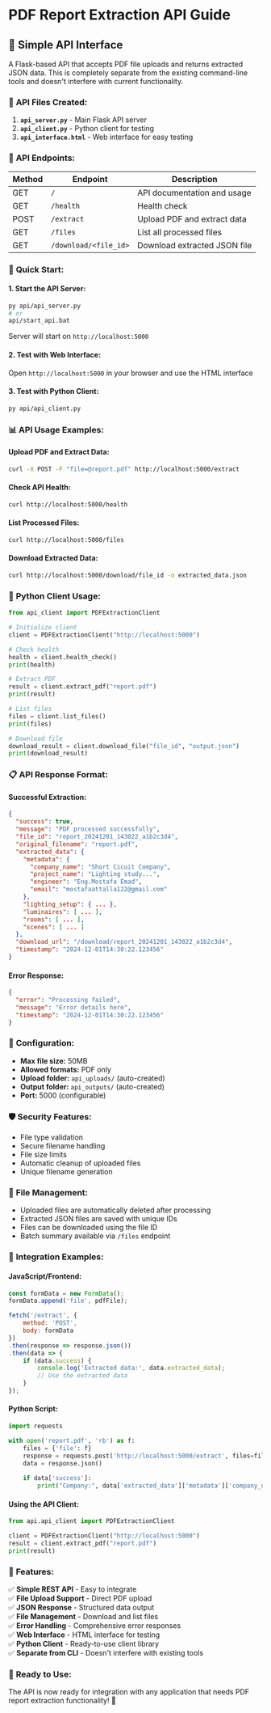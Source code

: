 # PDF Report Extraction API Guide

## 🚀 **Simple API Interface**

A Flask-based API that accepts PDF file uploads and returns extracted JSON data. This is completely separate from the existing command-line tools and doesn't interfere with current functionality.

### 📁 **API Files Created:**

1. **`api_server.py`** - Main Flask API server
2. **`api_client.py`** - Python client for testing
3. **`api_interface.html`** - Web interface for easy testing

### 🎯 **API Endpoints:**

| Method | Endpoint | Description |
|--------|----------|-------------|
| GET | `/` | API documentation and usage |
| GET | `/health` | Health check |
| POST | `/extract` | Upload PDF and extract data |
| GET | `/files` | List all processed files |
| GET | `/download/<file_id>` | Download extracted JSON file |

### 🚀 **Quick Start:**

#### **1. Start the API Server:**
```bash
py api/api_server.py
# or
api/start_api.bat
```
Server will start on `http://localhost:5000`

#### **2. Test with Web Interface:**
Open `http://localhost:5000` in your browser and use the HTML interface

#### **3. Test with Python Client:**
```bash
py api/api_client.py
```

### 📊 **API Usage Examples:**

#### **Upload PDF and Extract Data:**
```bash
curl -X POST -F "file=@report.pdf" http://localhost:5000/extract
```

#### **Check API Health:**
```bash
curl http://localhost:5000/health
```

#### **List Processed Files:**
```bash
curl http://localhost:5000/files
```

#### **Download Extracted Data:**
```bash
curl http://localhost:5000/download/file_id -o extracted_data.json
```

### 🐍 **Python Client Usage:**

```python
from api_client import PDFExtractionClient

# Initialize client
client = PDFExtractionClient("http://localhost:5000")

# Check health
health = client.health_check()
print(health)

# Extract PDF
result = client.extract_pdf("report.pdf")
print(result)

# List files
files = client.list_files()
print(files)

# Download file
download_result = client.download_file("file_id", "output.json")
print(download_result)
```

### 📋 **API Response Format:**

#### **Successful Extraction:**
```json
{
  "success": true,
  "message": "PDF processed successfully",
  "file_id": "report_20241201_143022_a1b2c3d4",
  "original_filename": "report.pdf",
  "extracted_data": {
    "metadata": {
      "company_name": "Short Cicuit Company",
      "project_name": "Lighting study...",
      "engineer": "Eng.Mostafa Emad",
      "email": "mostafaattalla122@gmail.com"
    },
    "lighting_setup": { ... },
    "luminaires": [ ... ],
    "rooms": [ ... ],
    "scenes": [ ... ]
  },
  "download_url": "/download/report_20241201_143022_a1b2c3d4",
  "timestamp": "2024-12-01T14:30:22.123456"
}
```

#### **Error Response:**
```json
{
  "error": "Processing failed",
  "message": "Error details here",
  "timestamp": "2024-12-01T14:30:22.123456"
}
```

### 🔧 **Configuration:**

- **Max file size:** 50MB
- **Allowed formats:** PDF only
- **Upload folder:** `api_uploads/` (auto-created)
- **Output folder:** `api_outputs/` (auto-created)
- **Port:** 5000 (configurable)

### 🛡️ **Security Features:**

- File type validation
- Secure filename handling
- File size limits
- Automatic cleanup of uploaded files
- Unique filename generation

### 📁 **File Management:**

- Uploaded files are automatically deleted after processing
- Extracted JSON files are saved with unique IDs
- Files can be downloaded using the file ID
- Batch summary available via `/files` endpoint

### 🎯 **Integration Examples:**

#### **JavaScript/Frontend:**
```javascript
const formData = new FormData();
formData.append('file', pdfFile);

fetch('/extract', {
    method: 'POST',
    body: formData
})
.then(response => response.json())
.then(data => {
    if (data.success) {
        console.log('Extracted data:', data.extracted_data);
        // Use the extracted data
    }
});
```

#### **Python Script:**
```python
import requests

with open('report.pdf', 'rb') as f:
    files = {'file': f}
    response = requests.post('http://localhost:5000/extract', files=files)
    data = response.json()
    
    if data['success']:
        print("Company:", data['extracted_data']['metadata']['company_name'])
```

#### **Using the API Client:**
```python
from api.api_client import PDFExtractionClient

client = PDFExtractionClient("http://localhost:5000")
result = client.extract_pdf("report.pdf")
print(result)
```

### 🎉 **Features:**

✅ **Simple REST API** - Easy to integrate  
✅ **File Upload Support** - Direct PDF upload  
✅ **JSON Response** - Structured data output  
✅ **File Management** - Download and list files  
✅ **Error Handling** - Comprehensive error responses  
✅ **Web Interface** - HTML interface for testing  
✅ **Python Client** - Ready-to-use client library  
✅ **Separate from CLI** - Doesn't interfere with existing tools  

### 🚀 **Ready to Use:**

The API is now ready for integration with any application that needs PDF report extraction functionality! 🎉
